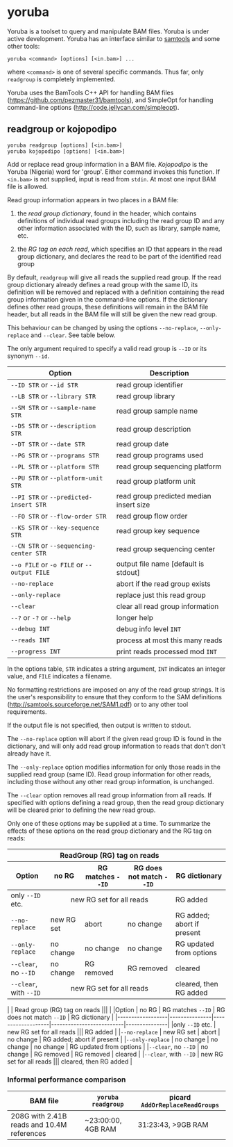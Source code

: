yoruba
======

Yoruba is a toolset to query and manipulate BAM files.  Yoruba is under active
development.  Yoruba has an interface similar to [samtools](http://samtools.sourceforge.net)
and some other tools:

    yoruba <command> [options] [<in.bam>] ...

where `<command>` is one of several specific commands.  Thus far, only `readgroup`
is completely implemented.

Yoruba uses the BamTools C++ API for handling BAM files
(<https://github.com/pezmaster31/bamtools>), and SimpleOpt for handling
command-line options (<http://code.jellycan.com/simpleopt>).

readgroup or kojopodipo
-----------------------

    yoruba readgroup [options] [<in.bam>]
    yoruba kojopodipo [options] [<in.bam>]

Add or replace read group information in a BAM file.  *Kojopodipo* is the
Yoruba (Nigeria) word for 'group'.  Either command invokes this function.  If
`<in.bam>` is not supplied, input is read from `stdin`.  At most one input BAM
file is allowed.

Read group information appears in two places in a BAM file:

1. the *read group dictionary*, found in the header, which contains definitions
   of individual read groups including the read group ID and any other
   information associated with the ID, such as library, sample name, etc.

2. the *RG tag on each read*, which specifies an ID that appears in the read
   group dictionary, and declares the read to be part of the identified read
   group

By default, `readgroup` will give all reads the supplied read group.  If the
read group dictionary already defines a read group with the same ID, its
definition will be removed and replaced with a definition containing the read
group information given in the command-line options.  If the dictionary defines
other read groups, these definitions will remain in the BAM file header, but
all reads in the BAM file will still be given the new read group.

This behaviour can be changed by using the options `--no-replace`, `--only-replace` 
and `--clear`.  See table below.

The only argument required to specify a valid read group is `--ID` or its
synonym `--id`.

| Option                                     | Description |
|--------------------------------------------|-------------|
| `--ID STR` or `--id STR`                   | read group identifier |
| `--LB STR` or `--library STR`              | read group library |
| `--SM STR` or `--sample-name STR`          | read group sample name |
| `--DS STR` or `--description STR`          | read group description |
| `--DT STR` or `--date STR`                 | read group date |
| `--PG STR` or `--programs STR`             | read group programs used |
| `--PL STR` or `--platform STR`             | read group sequencing platform |
| `--PU STR` or `--platform-unit STR`        | read group platform unit |
| `--PI STR` or `--predicted-insert STR`     | read group predicted median insert size |
| `--FO STR` or `--flow-order STR`           | read group flow order |
| `--KS STR` or `--key-sequence STR`         | read group key sequence |
| `--CN STR` or `--sequencing-center STR`    | read group sequencing center |
| `--o FILE` or `-o FILE` or `--output FILE` | output file name [default is stdout] |
| `--no-replace`                             | abort if the read group exists |
| `--only-replace`                           | replace just this read group |
| `--clear`                                  | clear all read group information |
| `--?` or `-?` or `--help`                  | longer help |
| `--debug INT`                              | debug info level `INT` |
| `--reads INT`                              | process at most this many reads |
| `--progress INT`                           | print reads processed mod `INT` |

In the options table, `STR` indicates a string argument, `INT` indicates an
integer value, and `FILE` indicates a filename.

No formatting restrictions are imposed on any of the read group strings. It is
the user's responsibility to ensure that they conform to the SAM definitions
(<http://samtools.sourceforge.net/SAM1.pdf>) or to any other tool requirements.

If the output file is not specified, then output is written to stdout.

The `--no-replace` option will abort if the given read group ID is found in the
dictionary, and will only add read group information to reads that don't
don't already have it.

The `--only-replace` option modifies information for only those reads in the
supplied read group (same ID). Read group information for other reads,
including those without any other read group information, is unchanged.

The `--clear` option removes all read group information from all reads.
If specified with options defining a read group, then the read group dictionary
will be cleared prior to defining the new read group.

Only one of these options may be supplied at a time.  To summarize the effects
of these options on the read group dictionary and the RG tag on reads:

<table>
<thead>
<tr>
  <th> </th>
  <th align="center" colspan="3">ReadGroup (RG) tag on reads</th>
  <th> </th>
</tr>
<tr>
  <th>Option</th>
  <th>no RG</th>
  <th>RG matches <code>--ID</code></th>
  <th>RG does not match <code>--ID</code></th>
  <th>RG dictionary</th>
</tr>
</thead>
<tbody>
<tr>
  <td>only <code>--ID</code> etc.</td>
  <td align="center" colspan="3">new RG set for all reads</td>
  <td>RG added</td>
</tr>
<tr>
  <td><code>--no-replace</code></td>
  <td>new RG set</td>
  <td>abort</td>
  <td>no change</td>
  <td>RG added; abort if present</td>
</tr>
<tr>
  <td><code>--only-replace</code></td>
  <td>no change</td>
  <td>no change</td>
  <td>no change</td>
  <td>RG updated from options</td>
</tr>
<tr>
  <td><code>--clear</code>, no <code>--ID</code></td>
  <td>no change</td>
  <td>RG removed</td>
  <td>RG removed</td>
  <td>cleared</td>
</tr>
<tr>
  <td><code>--clear</code>, with <code>--ID</code></td>
  <td align="center" colspan="3">new RG set for all reads</td>
  <td>cleared, then RG added</td>
</tr>
</tbody>
</table>

|                  | Read group (RG) tag on reads                               |||               |
|Option            |    no RG      | RG matches `--ID` | RG does not match `--ID` | RG dictionary |
|------------------|---------------|-------------------|--------------------------|---------------|
|only `--ID` etc.  | new RG set for all reads                                   ||| RG added      |
|`--no-replace`    | new RG set    | abort             | no change                | RG added; abort if present |
|`--only-replace`  | no change     | no change         | no change                | RG updated from options |
|`--clear`, no `--ID`  | no change | RG removed        | RG removed               | cleared       |
|`--clear`, with `--ID` | new RG set for all reads                              ||| cleared, then RG added |


### Informal performance comparison

| BAM file                           | `yoruba readgroup` | picard `AddOrReplaceReadGroups` |
|------------------------------------|--------------------|---------------------------------|
| 208G with 2.41B reads and 10.4M references | ~23:00:00, 4GB RAM | 31:23:43, >9GB RAM |


